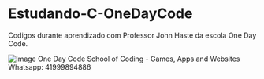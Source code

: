 # Estudando-C-OneDayCode
 Codigos durante aprendizado com Professor John Haste da escola One Day Code.

![image](https://user-images.githubusercontent.com/93561560/166587448-32fac0bc-0db1-4377-a281-66391a102ca1.png)
One Day Code
School of Coding - Games, Apps and Websites
Whatsapp: 41999894886
